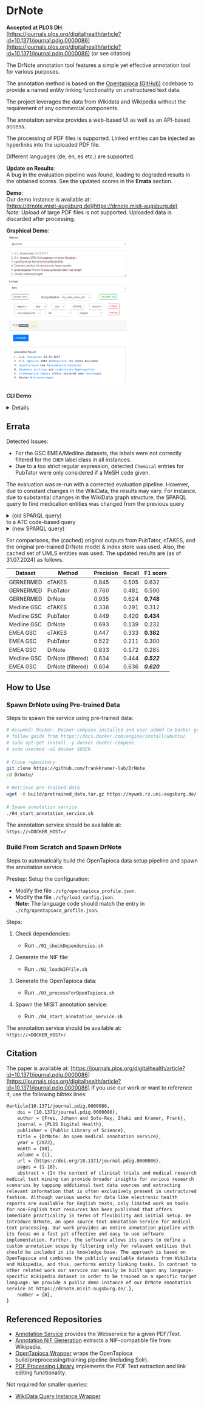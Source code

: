 # DrNote

**Accepted at PLOS DH**:  
[https://journals.plos.org/digitalhealth/article?id=10.1371/journal.pdig.0000086](https://journals.plos.org/digitalhealth/article?id=10.1371/journal.pdig.0000086) (or see citation)

The DrNote annotation tool features a simple yet effective annotation tool for various purposes.  

The annotation method is based on the [Opentapioca](https://arxiv.org/abs/1904.09131) [(GitHub)](https://github.com/wetneb/opentapioca) codebase to provide a named entity linking functionality on unstructured text data.

The project leverages the data from Wikidata and Wikipedia without the requirement of any commercial components.  

The annotation service provides a web-based UI as well as an API-based access.  

The processing of PDF files is supported. Linked entities can be injected as hyperlinks into the uploaded PDF file.  

Different languages (de, en, es etc.) are supported.

**Update on Results**:  
A bug in the evaluation pipeline was found, leading to degraded results in the obtained scores. See the updated scores in the **Errata** section.

**Demo**:  
Our demo instance is available at:  
[https://drnote.misit-augsburg.de](https://drnote.misit-augsburg.de)  
*Note:* Upload of large PDF files is not supported. Uploaded data is discarded after processing.  

**Graphical Demo**:  
<kbd><img src="demo.png" alt="Annotation Demo" height="400"><kbd>  

**CLI Demo**:
<details>

```bash
# Enter text
text="Die Diagnosen sind Hypothyreose bei Autoimmunthyreoiditis, Diabetes mellitus mit diabetische Nephropathie und akutes Nierenversagen."
# Annotate
curl -k https://drnote.misit-augsburg.de/annotate \
  -F "inputType=plaintext" \
  -F "outputType=html" \
  -F \
"filterOptions={
  \"pipeline\": \"de_core_news_sm\",
  \"rules\": [
    \"any pos[NOUN,PROPN] require\",
    \"all non_stopwords require\"
  ]
}" \
  -F \
"plaintext=$text"
```
</details>

## Errata
Detected Issues:
- For the GSC EMEA/Medline datasets, the labels were not correctly filtered for the `CHEM` label class in all instances.
- Due to a too strict regular expression, detected `Chemical` entries for PubTator were only considered if a MeSH code given.

The evaluation was re-run with a corrected evaluation pipeline. However, due to constant changes in the WikiData, the results may vary.
For instance, due to substantial changes in the WikiData graph structure, the SPARQL query to find medication entities was changed from the previous query
<details>
<summary>(old SPARQL query)</summary>

```
SELECT DISTINCT ?entity WHERE
{
    {?entity wdt:P279+ wd:Q12140 .}
    UNION
    {?entity wdt:P31+ wd:Q12140 .}
}
```

</details>
to a ATC code-based query
<details>
<summary>(new SPARQL query)</summary>

```
SELECT DISTINCT ?entity WHERE
{
    {?entity wdt:P279+ wd:Q12140 .}
    UNION
    {?entity wdt:P31+ wd:Q12140 .}
    UNION
    {?entity wdt:P267 ?atccode .}
}
```
</details>

For comparisons, the (cached) original outputs from PubTator, cTAKES, and the original pre-trained DrNote model & index store was used. Also, the cached set of UMLS entities was used.
The updated results are (as of 31.07.2024) as follows.

| Dataset     | Method            | Precision | Recall | F1 score    |
|-------------|-------------------|-----------|--------|-------------|
| GERNERMED   | cTAKES            | 0.845     | 0.505  | 0.632       |
| GERNERMED   | PubTator          | 0.760     | 0.481  | 0.590       |
| GERNERMED   | DrNote            | 0.935     | 0.624  | **0.748**   |
| Medline GSC | cTAKES            | 0.336     | 0.291  | 0.312       |
| Medline GSC | PubTator          | 0.449     | 0.420  | **0.434**   |
| Medline GSC | DrNote            | 0.693     | 0.139  | 0.232       |
| EMEA GSC    | cTAKES            | 0.447     | 0.333  | **0.382**   |
| EMEA GSC    | PubTator          | 0.522     | 0.211  | 0.300       |
| EMEA GSC    | DrNote            | 0.833     | 0.172  | 0.285       |
| Medline GSC | DrNote (filtered) | 0.634     | 0.444  | **_0.522_** |
| EMEA GSC    | DrNote (filtered) | 0.604     | 0.636  | **_0.620_** |

## How to Use
### Spawn DrNote using Pre-trained Data
Steps to spawn the service using pre-trained data:
```bash
# Assumed: Docker, Docker-compose installed and user added to Docker group
# follow guide from https://docs.docker.com/engine/install/ubuntu/
# sudo apt-get install -y docker docker-compose
# sudo usermod -aG docker $USER

# Clone repository
git clone https://github.com/frankkramer-lab/DrNote
cd DrNote/

# Retrieve pre-trained data
wget -O build/pretrained_data.tar.gz https://myweb.rz.uni-augsburg.de/~freijoha/DrNote/pretrained_data.tar.gz

# Spawn annotation service
./04_start_annotation_service.sh
```

The annotation service should be available at:  
`https://<DOCKER_HOST>/`

### Build From Scratch and Spawn DrNote
Steps to automatically build the OpenTapioca data setup pipeline and spawn the annotation service.  

Prestep: Setup the configuration:
  * Modify the file `./cfg/opentapioca_profile.json`.
  * Modify the file `./cfg/load_config.json`.  
    **Note:** The language code should match  the entry in `./cfg/opentapioca_profile.json`.

Steps:
1. Check dependencies:
   * Run `./01_checkDependencies.sh`

2. Generate the NIF file:
   * Run `./02_loadNIFFile.sh`

3. Generate the OpenTapioca data:
   * Run `./03_processForOpenTapioca.sh`

4. Spawn the MISIT annotation service:
   * Run `./04_start_annotation_service.sh`

The annotation service should be available at:  
`https://<DOCKER_HOST>/`

## Citation
The paper is available at: [https://journals.plos.org/digitalhealth/article?id=10.1371/journal.pdig.0000086](https://journals.plos.org/digitalhealth/article?id=10.1371/journal.pdig.0000086)
If you use our work or want to reference it, use the following bibtex lines:
```
@article{10.1371/journal.pdig.0000086,
    doi = {10.1371/journal.pdig.0000086},
    author = {Frei, Johann and Soto-Rey, Iñaki and Kramer, Frank},
    journal = {PLOS Digital Health},
    publisher = {Public Library of Science},
    title = {DrNote: An open medical annotation service},
    year = {2022},
    month = {08},
    volume = {1},
    url = {https://doi.org/10.1371/journal.pdig.0000086},
    pages = {1-18},
    abstract = {In the context of clinical trials and medical research medical text mining can provide broader insights for various research scenarios by tapping additional text data sources and extracting relevant information that is often exclusively present in unstructured fashion. Although various works for data like electronic health reports are available for English texts, only limited work on tools for non-English text resources has been published that offers immediate practicality in terms of flexibility and initial setup. We introduce DrNote, an open source text annotation service for medical text processing. Our work provides an entire annotation pipeline with its focus on a fast yet effective and easy to use software implementation. Further, the software allows its users to define a custom annotation scope by filtering only for relevant entities that should be included in its knowledge base. The approach is based on OpenTapioca and combines the publicly available datasets from WikiData and Wikipedia, and thus, performs entity linking tasks. In contrast to other related work our service can easily be built upon any language-specific Wikipedia dataset in order to be trained on a specific target language. We provide a public demo instance of our DrNote annotation service at https://drnote.misit-augsburg.de/.},
    number = {8},
}
```

## Referenced Repositories
 - [Annotation Service](https://git.rz.uni-augsburg.de/freijoha/annotation-service) provides the Webservice for a given PDF/Text.
 - [Annotation NIF Generation](https://git.rz.uni-augsburg.de/freijoha/annotation-nif-generation) extracts a NIF-compatible file from Wikipedia.
 - [OpenTapioca Wrapper](https://git.rz.uni-augsburg.de/freijoha/opentapioca) wraps the OpenTapioca build/preprocessing/training pipeline (including Solr). 
 - [PDF Processing Library](https://git.rz.uni-augsburg.de/freijoha/pdf-link2doc) implements the PDF Text extraction and link editing functionality.

 Not required for smaller queries:
 - [WikiData Query Instance Wrapper](https://git.rz.uni-augsburg.de/freijoha/wikidata-query-service)
